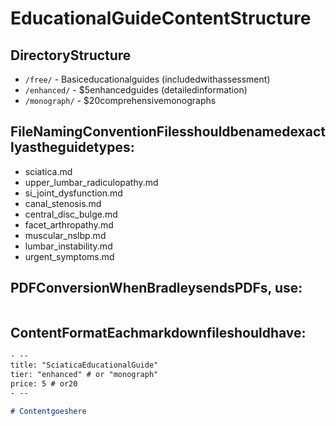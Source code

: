 # EducationalGuideContentStructure

## DirectoryStructure
- `/free/` - Basiceducationalguides (includedwithassessment)
- `/enhanced/` - $5enhancedguides (detailedinformation)
- `/monograph/` - $20comprehensivemonographs

## FileNamingConventionFilesshouldbenamedexactlyastheguidetypes:
- sciatica.md
- upper_lumbar_radiculopathy.md
- si_joint_dysfunction.md
- canal_stenosis.md
- central_disc_bulge.md
- facet_arthropathy.md
- muscular_nslbp.md
- lumbar_instability.md
- urgent_symptoms.md

## PDFConversionWhenBradleysendsPDFs, use:
```bashnpmrunpdf2md -- --input "path/to/pdf" --output "content/guides/enhanced/sciatica.md"
```

## ContentFormatEachmarkdownfileshouldhave:
```markdown
- --
title: "SciaticaEducationalGuide"
tier: "enhanced" # or "monograph"
price: 5 # or20
- --

# Contentgoeshere
```
